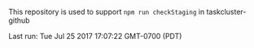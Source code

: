 This repository is used to support `npm run checkStaging` in taskcluster-github

Last run: Tue Jul 25 2017 17:07:22 GMT-0700 (PDT)